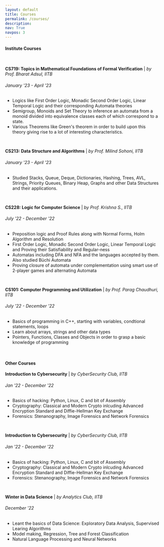 ```yaml
---
layout: default
title: Courses
permalink: /courses/
description: 
nav: True
navpos: 3
---
```


#### Institute Courses
<br>
<div class="courses">
    <p class="courses-text">
      <strong>CS719: Topics in Mathematical Foundations of Formal Verification</strong> | <i>by Prof. Bharat Adsul, IITB</i> <br/>
    <div class="courses-bubble-with-date">
      <h6>January '23 - April '23</h6>
    </div>  
    <ul>
        <li>Logics like First Order Logic, Monadic Second Order Logic, Linear Temporal Logic and their corresponding Automata theories</li>
        <li>Semigroup, Monoids and Set Theory to inference an automata from a monoid divided into equivalence classes each of which correspond to a state.</li>
        <li>Various Theorems like Green's theorem in order to build upon this theory giving rise to a lot of interesting characteristics.</li>
     </ul>
    </p>
    <br>
</div>

<div class="courses">
    <p class="courses-text">
      <strong>CS213: Data Structure and Algorithms</strong> | <i>by Prof. Milind Sohoni, IITB</i> <br/>
    <div class="courses-bubble-with-date">
      <h6>January '23 - April '23</h6>
    </div>  
    <ul>
        <li>Studied Stacks, Queue, Deque, Dictionaries, Hashing, Trees, AVL, Strings, Priority Queues, Binary Heap, Graphs and other Data Structures and their applications.</li>
     </ul>
    </p>
    <br>
</div>

<div class="courses">
    <p class="courses-text">
      <strong>CS228: Logic for Computer Science</strong> | <i>by Prof. Krishna S., IITB</i> <br/>
    <div class="courses-bubble-with-date">
      <h6>July '22 - December '22</h6>
    </div>  
    <ul>
        <li>Preposition logic and Proof Rules along with Normal Forms, Holm Algorithm and Resolution</li>
        <li>First Order Logic, Monadic Second Order Logic, Linear Temporal Logic and Proving their Satisfiability and Regular-ness</li>
        <li>Automatas including DFA and NFA and the languages accepted by them. Also studied Büchi Automata</li>
        <li>Proving closure of automata under complementation using smart use of 2-player games and alternating Automata</li>
     </ul>
    </p>
    <br>
</div>

<div class="courses">
    <p class="courses-text">
      <strong>CS101: Computer Programming and Utilization</strong> | <i>by Prof. Parag Chaudhuri, IITB</i> <br/>
    <div class="courses-bubble-with-date">
      <h6>July '22 - December '22</h6>
    </div>  
    <ul>
        <li>Basics of programming in C++, starting with variables, condtional statements, loops</li>
        <li>Learn about arrays, strings and other data types</li>
        <li>Pointers, Functions, Classes and Objects in order to grasp a basic knowledge of programming</li>
     </ul>
    </p>
    <br>
</div>

#### Other Courses
<div class="courses">
    <p class="courses-text">
      <strong>Introduction to Cybersecurity</strong> | <i>by CyberSecurity Club, IITB</i> <br/>
    <div class="courses-bubble-with-date">
      <h6>Jan '22 - December '22</h6>
    </div>  
    <ul>
        <li>Basics of hacking: Python, Linux, C and bit of Assembly</li>
        <li>Cryptography: Classical and Modern Crypto inlcuding Advanced Encryption Standard and Diffie-Hellman Key Exchange</li>
        <li>Forensics: Stenanography, Image Forensics and Network Forensics</li>
     </ul>
    </p>
    <br>
</div>

<div class="courses">
    <p class="courses-text">
      <strong>Introduction to Cybersecurity</strong> | <i>by CyberSecurity Club, IITB</i> <br/>
    <div class="courses-bubble-with-date">
      <h6>Jan '22 - December '22</h6>
    </div>  
    <ul>
        <li>Basics of hacking: Python, Linux, C and bit of Assembly</li>
        <li>Cryptography: Classical and Modern Crypto inlcuding Advanced Encryption Standard and Diffie-Hellman Key Exchange</li>
        <li>Forensics: Stenanography, Image Forensics and Network Forensics</li>
     </ul>
    </p>
    <br>
</div>

<div class="courses">
    <p class="courses-text">
      <strong>Winter in Data Science</strong> | <i>by Analytics Club, IITB</i> <br/>
    <div class="courses-bubble-with-date">
      <h6>December '22</h6>
    </div>  
    <ul>
        <li>Leant the basics of Data Science: Exploratory Data Analysis, Supervised Learing Algorithms</li>
        <li>Model making, Regression, Tree and Forest Classification</li>
        <li>Natural Language Processing and Neural Networks</li>
     </ul>
    </p>
    <br>
</div>
